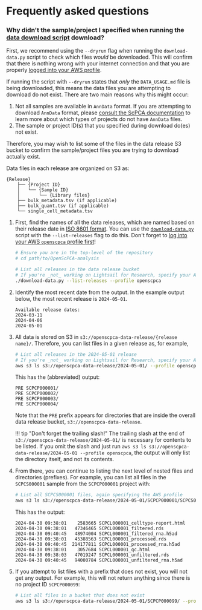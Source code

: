 # Frequently asked questions

### Why didn't the sample/project I specified when running the [data download script](../getting-started/accessing-resources/getting-access-to-data.md#using-the-download-data-script) download?

First, we recommend using the `--dryrun` flag when running the `download-data.py` script to check which files _would_ be downloaded.
This will confirm that there is nothing wrong with your internet connection and that you are properly [logged into your AWS profile](../technical-setup/environment-setup/configure-aws-cli.md#logging-in-to-a-new-session).

If running the script with `--dryrun` states that _only_ the `DATA_USAGE.md` file is being downloaded, this means the data files you are attempting to download do not exist.
There are two main reasons why this might occur:

1. Not all samples are available in `AnnData` format.
If you are attempting to download `AnnData` format, please [consult the ScPCA documentation](https://scpca.readthedocs.io/en/stable/faq.html#which-samples-can-i-download-as-anndata-objects) to learn more about which types of projects do not have `AnnData` files.
1. The sample or project ID(s) that you specified during download do(es) not exist.

Therefore, you may wish to list some of the files in the data release S3 bucket to confirm the sample/project files you are trying to download actually exist.

Data files in each release are organized on S3 as:
```{ .console .no-copy title="Release file structure"}
{Release}
    ├── {Project ID}
    │   └── {Sample ID}
    │       └── {Library files}
    ├── bulk_metadata.tsv (if applicable)
    ├── bulk_quant.tsv (if applicable)
    └── single_cell_metadata.tsv
```


1. First, find the names of all the data releases, which are named based on their release date in [ISO 8601 format](https://en.wikipedia.org/wiki/ISO_8601).
You can use the [`download-data.py`](../getting-started/accessing-resources/getting-access-to-data.md#download-data-structure) script with the `--list-releases` flag to do this. 
Don't forget to [log into your AWS `openscpca` profile first](../technical-setup/environment-setup/configure-aws-cli.md#logging-in-to-a-new-session)!

    ```bash
    # Ensure you are in the top-level of the repository
    # cd path/to/OpenScPCA-analysis

    # List all releases in the data release bucket
    # If you're _not_ working on Lightsail for Research, specify your AWS profile name with `--profile openscpca`
    ./download-data.py --list-releases --profile openscpca
    ```

1. Identify the most recent date from the output.
In the example output below, the most recent release is `2024-05-01`.
    ```{ .console .no-copy title="Output from listing all releases"}
    Available release dates:
    2024-03-11
    2024-04-06
    2024-05-01
    ```

1. All data is stored on S3 in `s3://openscpca-data-release/{release name}/`.
Therefore, you can list files in a given release as, for example,
    ```bash
    # List all releases in the 2024-05-01 release
    # If you're _not_ working on Lightsail for Research, specify your AWS profile name with `--profile openscpca`
    aws s3 ls s3://openscpca-data-release/2024-05-01/ --profile openscpca
    ```

    This has the (abbreviated) output:
    ```{ .console .no-copy title="Output from listing all projects in the 2024-05-01 release"}
    PRE SCPCP000001/
    PRE SCPCP000002/
    PRE SCPCP000003/
    PRE SCPCP000004/
    ```

    Note that the `PRE` prefix appears for directories that are inside the overall data release bucket, `s3://openscpca-data-release`.

    !!! tip "Don't forget the trailing slash!"
        The trailing slash at the end of `s3://openscpca-data-release/2024-05-01/` is necessary for contents to be listed.
        If you omit the slash and just run `aws s3 ls s3://openscpca-data-release/2024-05-01 --profile openscpca`, the output will only list the directory itself, and not its contents.


2. From there, you can continue to listing the next level of nested files and directories (prefixes).
For example, you can list all files in the `SCPCS000001` sample from the `SCPCP000001` project with:

    ```bash
    # List all SCPCS000001 files, again specifying the AWS profile
    aws s3 ls s3://openscpca-data-release/2024-05-01/SCPCP000001/SCPCS000001/ --profile openscpca
    ```

    This has the output:
    ```{ .console .no-copy title="Output from listing all SCPCS000001 files in the 2024-05-01 release"}
    2024-04-30 09:38:01    2583665 SCPCL000001_celltype-report.html
    2024-04-30 09:38:01   47346465 SCPCL000001_filtered.rds
    2024-04-30 09:40:45   48974004 SCPCL000001_filtered_rna.h5ad
    2024-04-30 09:38:01   45388563 SCPCL000001_processed.rds
    2024-04-30 09:40:45  214177811 SCPCL000001_processed_rna.h5ad
    2024-04-30 09:38:01    3057684 SCPCL000001_qc.html
    2024-04-30 09:38:03   47019247 SCPCL000001_unfiltered.rds
    2024-04-30 09:40:45   94000784 SCPCL000001_unfiltered_rna.h5ad
    ```

1. If you attempt to list files with a prefix that does not exist, you will not get any output.
For example, this will not return anything since there is no project ID `SCPCP000099`:
    ```bash
    # List all files in a bucket that does not exist
    aws s3 ls s3://openscpca-data-release/2024-05-01/SCPCP000099/ --profile openscpca
    ```